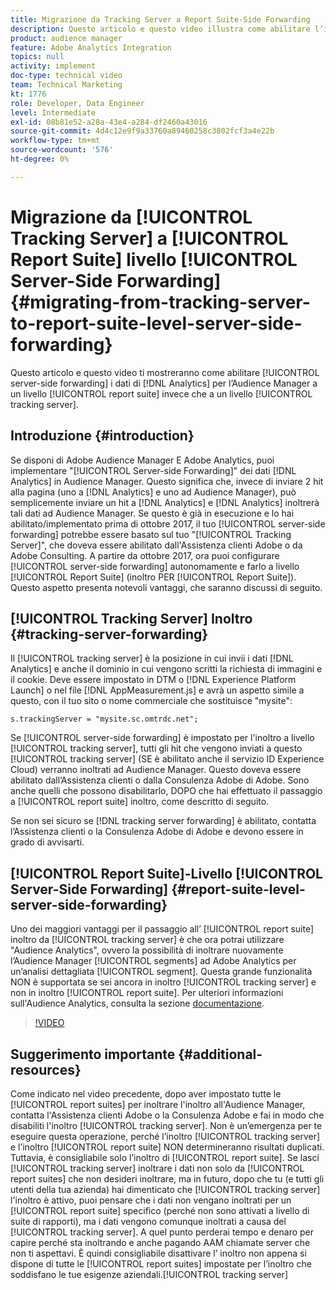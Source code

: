 ```yaml
---
title: Migrazione da Tracking Server a Report Suite-Side Forwarding
description: Questo articolo e questo video illustra come abilitare l’inoltro lato server dei dati di Analytics all’Audience Manager a livello di suite di rapporti anziché a livello di server di tracciamento.
product: audience manager
feature: Adobe Analytics Integration
topics: null
activity: implement
doc-type: technical video
team: Technical Marketing
kt: 1776
role: Developer, Data Engineer
level: Intermediate
exl-id: 08b81e52-a28a-43e4-a284-df2460a43016
source-git-commit: 4d4c12e9f9a33760a89460258c3802fcf3a4e22b
workflow-type: tm+mt
source-wordcount: '576'
ht-degree: 0%

---
```


# Migrazione da [!UICONTROL Tracking Server] a [!UICONTROL Report Suite] livello [!UICONTROL Server-Side Forwarding] {#migrating-from-tracking-server-to-report-suite-level-server-side-forwarding}

Questo articolo e questo video ti mostreranno come abilitare [!UICONTROL server-side forwarding] i dati di [!DNL Analytics] per l’Audience Manager a un livello [!UICONTROL report suite] invece che a un livello [!UICONTROL tracking server].

## Introduzione {#introduction}

Se disponi di Adobe Audience Manager E Adobe Analytics, puoi implementare &quot;[!UICONTROL Server-side Forwarding]&quot; dei dati [!DNL Analytics] in Audience Manager. Questo significa che, invece di inviare 2 hit alla pagina (uno a [!DNL Analytics] e uno ad Audience Manager), può semplicemente inviare un hit a [!DNL Analytics] e [!DNL Analytics] inoltrerà tali dati ad Audience Manager. Se questo è già in esecuzione e lo hai abilitato/implementato prima di ottobre 2017, il tuo [!UICONTROL server-side forwarding] potrebbe essere basato sul tuo &quot;[!UICONTROL Tracking Server]&quot;, che doveva essere abilitato dall&#39;Assistenza clienti Adobe o da Adobe Consulting. A partire da ottobre 2017, ora puoi configurare [!UICONTROL server-side forwarding] autonomamente e farlo a livello [!UICONTROL Report Suite] (inoltro PER [!UICONTROL Report Suite]). Questo aspetto presenta notevoli vantaggi, che saranno discussi di seguito.

## [!UICONTROL Tracking Server] Inoltro {#tracking-server-forwarding}

Il [!UICONTROL tracking server] è la posizione in cui invii i dati [!DNL Analytics] e anche il dominio in cui vengono scritti la richiesta di immagini e il cookie. Deve essere impostato in DTM o [!DNL Experience Platform Launch] o nel file [!DNL AppMeasurement.js] e avrà un aspetto simile a questo, con il tuo sito o nome commerciale che sostituisce &quot;mysite&quot;:

`s.trackingServer = "mysite.sc.omtrdc.net";`

Se [!UICONTROL server-side forwarding] è impostato per l&#39;inoltro a livello [!UICONTROL tracking server], tutti gli hit che vengono inviati a questo [!UICONTROL tracking server] (SE è abilitato anche il servizio ID Experience Cloud) verranno inoltrati ad Audience Manager. Questo doveva essere abilitato dall’Assistenza clienti o dalla Consulenza Adobe di Adobe. Sono anche quelli che possono disabilitarlo, DOPO che hai effettuato il passaggio a [!UICONTROL report suite] inoltro, come descritto di seguito.

Se non sei sicuro se [!DNL tracking server forwarding] è abilitato, contatta l’Assistenza clienti o la Consulenza Adobe di Adobe e devono essere in grado di avvisarti.

## [!UICONTROL Report Suite]-Livello  [!UICONTROL Server-Side Forwarding] {#report-suite-level-server-side-forwarding}

Uno dei maggiori vantaggi per il passaggio all’ [!UICONTROL report suite] inoltro da [!UICONTROL tracking server] è che ora potrai utilizzare &quot;Audience Analytics&quot;, ovvero la possibilità di inoltrare nuovamente l’Audience Manager [!UICONTROL segments] ad Adobe Analytics per un’analisi dettagliata [!UICONTROL segment]. Questa grande funzionalità NON è supportata se sei ancora in inoltro [!UICONTROL tracking server] e non in inoltro [!UICONTROL report suite]. Per ulteriori informazioni sull&#39;Audience Analytics, consulta la sezione [documentazione](https://experienceleague.adobe.com/docs/analytics/integration/audience-analytics/mc-audiences-aam.html).

>[!VIDEO](https://video.tv.adobe.com/v/23701/?quality=12)

## Suggerimento importante {#additional-resources}

Come indicato nel video precedente, dopo aver impostato tutte le [!UICONTROL report suites] per inoltrare l&#39;inoltro all&#39;Audience Manager, contatta l&#39;Assistenza clienti Adobe o la Consulenza Adobe e fai in modo che disabiliti l&#39;inoltro [!UICONTROL tracking server]. Non è un’emergenza per te eseguire questa operazione, perché l’inoltro [!UICONTROL tracking server] e l’inoltro [!UICONTROL report suite] NON determineranno risultati duplicati. Tuttavia, è consigliabile solo l’inoltro di [!UICONTROL report suite]. Se lasci [!UICONTROL tracking server] inoltrare i dati non solo da [!UICONTROL report suites] che non desideri inoltrare, ma in futuro, dopo che tu (e tutti gli utenti della tua azienda) hai dimenticato che [!UICONTROL tracking server] l&#39;inoltro è attivo, puoi pensare che i dati non vengano inoltrati per un [!UICONTROL report suite] specifico (perché non sono attivati a livello di suite di rapporti), ma i dati vengono comunque inoltrati a causa del [!UICONTROL tracking server]. A quel punto perderai tempo e denaro per capire perché sta inoltrando e anche pagando AAM chiamate server che non ti aspettavi. È quindi consigliabile disattivare l’ inoltro non appena si dispone di tutte le [!UICONTROL report suites] impostate per l’inoltro che soddisfano le tue esigenze aziendali.[!UICONTROL tracking server]
